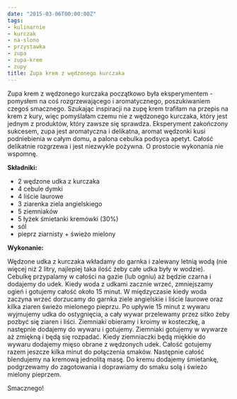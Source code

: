 ```yaml
---
date: "2015-03-06T00:00:00Z"
tags:
- kulinarnie
- kurczak
- na-slono
- przystawka
- zupa
- zupa-krem
- zupy
title: Zupa krem z wędzonego kurczaka
---
```

Zupa krem z wędzonego kurczaka początkowo była eksperymentem - pomysłem na coś rozgrzewającego i aromatycznego, poszukiwaniem czegoś smacznego. Szukając inspiracji na zupę krem trafiłam na przepis na krem z kury, więc pomyślałam czemu nie z wędzonego kurczaka, który jest jednym z produktów, który zawsze się sprawdza. Eksperyment zakończony sukcesem, zupa jest aromatyczna i delikatna, aromat wędzonki kusi podniebienia w całym domu, a palona cebulka podsyca apetyt. Całość delikatnie rozgrzewa i jest niezwykle pożywna. O prostocie wykonania nie wspomnę.

**Składniki:**
* 2 wędzone udka z kurczaka
* 4 cebule dymki
* 4 liście laurowe
* 3 ziarenka ziela angielskiego
* 5 ziemniaków
* 5 łyżek śmietanki kremówki (30%)
* sól
* pieprz ziarnisty + świeżo mielony

**Wykonanie:**

Wędzone udka z kurczaka wkładamy do garnka i zalewany letnią wodą (nie więcej niż 2 litry, najlepiej taka ilość żeby całe udka były w wodzie). Cebulkę przypalamy w całości na gazie (lub ogniu) aż będzie czarna i dodajemy do udek. Kiedy woda z udkami zacznie wrzeć, zmniejszamy ogień i gotujemy całość około 15 minut. W międzyczasie kiedy woda zaczyna wrzeć dorzucamy do garnka ziele angielskie i liście laurowe oraz kilka ziaren świeżo mielonego pieprzu. Po upływie 15 minut z wywaru wyjmujemy udka do ostygnięcia, a cały wywar przelewamy przez sitko żeby pozbyć się ziaren i liści. Ziemniaki obieramy i kroimy w kosteczkę, a następnie dodajemy do wywaru i gotujemy. Ziemniaki gotujemy w wywarze aż zmiękną i będą się rozpadać. Kiedy ziemniaczki będą miękkie do wywaru dodajemy mięso obrane z wędzonych udek. Całość gotujemy razem jeszcze kilka minut do połączenia smaków. Następnie całość blendujemy na kremową jednolitą masę. Do kremu dodajemy śmietankę, podgrzewamy do zagotowania i doprawiamy do smaku solą i świeżo mielony pieprzem.

Smacznego!